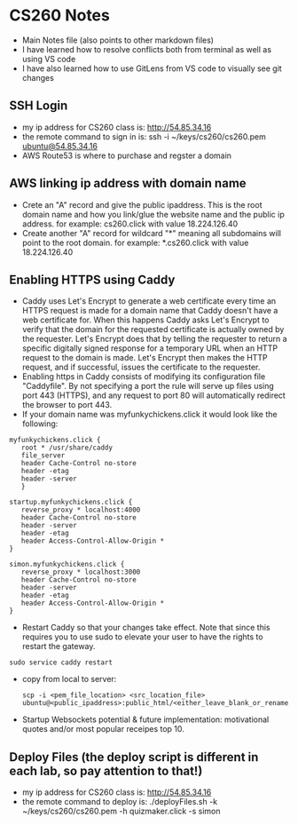 # CS260 Notes
* Main Notes file (also points to other markdown files)
* I have learned how to resolve conflicts both from terminal as well as using VS code
* I have also learned how to use GitLens from VS code to visually see git changes
## SSH Login
* my ip address for CS260 class is: http://54.85.34.16
* the remote command to sign in is: ssh -i ~/keys/cs260/cs260.pem ubuntu@54.85.34.16
* AWS Route53 is where to purchase and regster a domain
## AWS linking ip address with domain name
* Crete an "A" record and give the public ipaddress. This is the root domain name and how you link/glue the website name and the public ip address. for example: cs260.click with value 18.224.126.40
* Create another "A" record for wildcard "*" meaning all subdomains will point to the root domain. for example: *.cs260.click with value 18.224.126.40
## Enabling HTTPS using Caddy 
* Caddy uses Let's Encrypt to generate a web certificate every time an HTTPS request is made for a domain name that Caddy doesn't have a web certificate for. When this happens Caddy asks Let's Encrypt to verify that the domain for the requested certificate is actually owned by the requester. Let's Encrypt does that by telling the requester to return a specific digitally signed response for a temporary URL when an HTTP request to the domain is made. Let's Encrypt then makes the HTTP request, and if successful, issues the certificate to the requester.
* Enabling https in Caddy consists of modifying its configuration file "Caddyfile". By not specifying a port the rule will serve up files using port 443 (HTTPS), and any request to port 80 will automatically redirect the browser to port 443. 
* If your domain name was myfunkychickens.click it would look like the following:
```
myfunkychickens.click {
   root * /usr/share/caddy
   file_server
   header Cache-Control no-store
   header -etag
   header -server
   }

startup.myfunkychickens.click {
   reverse_proxy * localhost:4000
   header Cache-Control no-store
   header -server
   header -etag
   header Access-Control-Allow-Origin *
}

simon.myfunkychickens.click {
   reverse_proxy * localhost:3000
   header Cache-Control no-store
   header -server
   header -etag
   header Access-Control-Allow-Origin *
}
```
* Restart Caddy so that your changes take effect. Note that since this requires you to use sudo to elevate your user to have the rights to restart the gateway.
```
sudo service caddy restart
```
* copy from local to server:
  ```
  scp -i <pem_file_location> <src_location_file> ubuntu@<public_ipaddress>:public_html/<either_leave_blank_or_rename_file>
  ```
* Startup Websockets potential & future implementation: motivational quotes and/or most popular receipes top 10.

## Deploy Files (the deploy script is different in each lab, so pay attention to that!)
* my ip address for CS260 class is: http://54.85.34.16
* the remote command to deploy is: ./deployFiles.sh -k ~/keys/cs260/cs260.pem -h quizmaker.click -s simon

